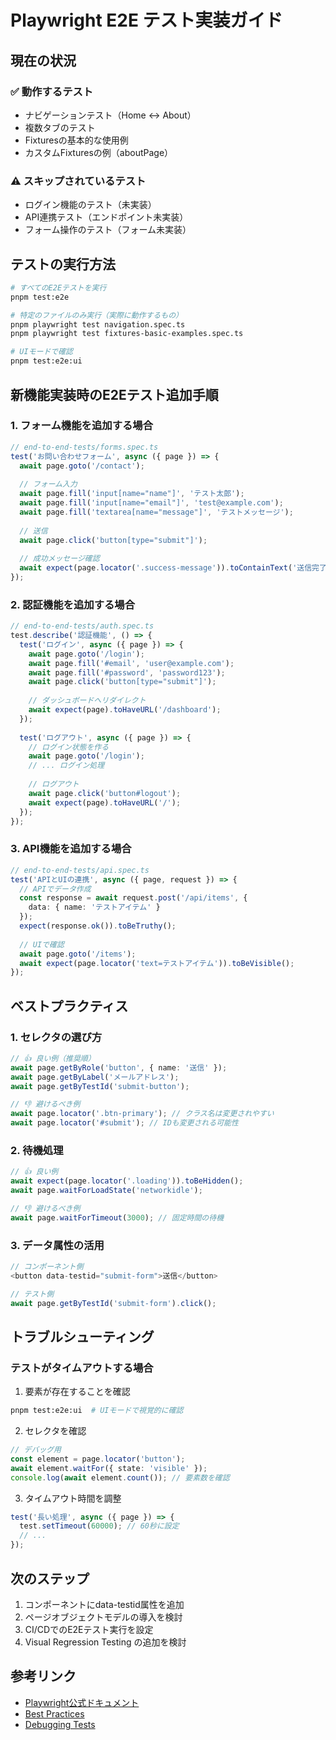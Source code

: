 # Playwright E2E テスト実装ガイド

## 現在の状況

### ✅ 動作するテスト
- ナビゲーションテスト（Home ↔ About）
- 複数タブのテスト
- Fixturesの基本的な使用例
- カスタムFixturesの例（aboutPage）

### ⚠️ スキップされているテスト
- ログイン機能のテスト（未実装）
- API連携テスト（エンドポイント未実装）
- フォーム操作のテスト（フォーム未実装）

## テストの実行方法

```bash
# すべてのE2Eテストを実行
pnpm test:e2e

# 特定のファイルのみ実行（実際に動作するもの）
pnpm playwright test navigation.spec.ts
pnpm playwright test fixtures-basic-examples.spec.ts

# UIモードで確認
pnpm test:e2e:ui
```

## 新機能実装時のE2Eテスト追加手順

### 1. フォーム機能を追加する場合

```typescript
// end-to-end-tests/forms.spec.ts
test('お問い合わせフォーム', async ({ page }) => {
  await page.goto('/contact');
  
  // フォーム入力
  await page.fill('input[name="name"]', 'テスト太郎');
  await page.fill('input[name="email"]', 'test@example.com');
  await page.fill('textarea[name="message"]', 'テストメッセージ');
  
  // 送信
  await page.click('button[type="submit"]');
  
  // 成功メッセージ確認
  await expect(page.locator('.success-message')).toContainText('送信完了');
});
```

### 2. 認証機能を追加する場合

```typescript
// end-to-end-tests/auth.spec.ts
test.describe('認証機能', () => {
  test('ログイン', async ({ page }) => {
    await page.goto('/login');
    await page.fill('#email', 'user@example.com');
    await page.fill('#password', 'password123');
    await page.click('button[type="submit"]');
    
    // ダッシュボードへリダイレクト
    await expect(page).toHaveURL('/dashboard');
  });
  
  test('ログアウト', async ({ page }) => {
    // ログイン状態を作る
    await page.goto('/login');
    // ... ログイン処理
    
    // ログアウト
    await page.click('button#logout');
    await expect(page).toHaveURL('/');
  });
});
```

### 3. API機能を追加する場合

```typescript
// end-to-end-tests/api.spec.ts
test('APIとUIの連携', async ({ page, request }) => {
  // APIでデータ作成
  const response = await request.post('/api/items', {
    data: { name: 'テストアイテム' }
  });
  expect(response.ok()).toBeTruthy();
  
  // UIで確認
  await page.goto('/items');
  await expect(page.locator('text=テストアイテム')).toBeVisible();
});
```

## ベストプラクティス

### 1. セレクタの選び方

```typescript
// 👍 良い例（推奨順）
await page.getByRole('button', { name: '送信' });
await page.getByLabel('メールアドレス');
await page.getByTestId('submit-button');

// 👎 避けるべき例
await page.locator('.btn-primary'); // クラス名は変更されやすい
await page.locator('#submit'); // IDも変更される可能性
```

### 2. 待機処理

```typescript
// 👍 良い例
await expect(page.locator('.loading')).toBeHidden();
await page.waitForLoadState('networkidle');

// 👎 避けるべき例
await page.waitForTimeout(3000); // 固定時間の待機
```

### 3. データ属性の活用

```typescript
// コンポーネント側
<button data-testid="submit-form">送信</button>

// テスト側
await page.getByTestId('submit-form').click();
```

## トラブルシューティング

### テストがタイムアウトする場合

1. 要素が存在することを確認
```bash
pnpm test:e2e:ui  # UIモードで視覚的に確認
```

2. セレクタを確認
```typescript
// デバッグ用
const element = page.locator('button');
await element.waitFor({ state: 'visible' });
console.log(await element.count()); // 要素数を確認
```

3. タイムアウト時間を調整
```typescript
test('長い処理', async ({ page }) => {
  test.setTimeout(60000); // 60秒に設定
  // ...
});
```

## 次のステップ

1. コンポーネントにdata-testid属性を追加
2. ページオブジェクトモデルの導入を検討
3. CI/CDでのE2Eテスト実行を設定
4. Visual Regression Testing の追加を検討

## 参考リンク

- [Playwright公式ドキュメント](https://playwright.dev/)
- [Best Practices](https://playwright.dev/docs/best-practices)
- [Debugging Tests](https://playwright.dev/docs/debug)
